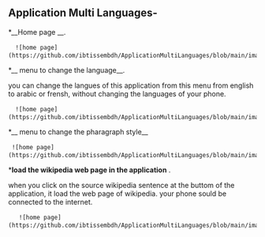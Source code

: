 ## Application Multi Languages-
     
 *__Home page __.

      ![home page](https://github.com/ibtissembdh/ApplicationMultiLanguages/blob/main/images/1.png)
     
 *__ menu to change the language__.
 
   you can change the langues of this application from this menu from english to arabic or frensh, without changing the languages of your phone.
   
      ![home page](https://github.com/ibtissembdh/ApplicationMultiLanguages/blob/main/images/2.png)
       
  *__ menu to change the pharagraph style__
 
     ![home page](https://github.com/ibtissembdh/ApplicationMultiLanguages/blob/main/images/3.png)
       
  *__load the wikipedia web page in the application__ .
  
  when you click on the source wikipedia sentence at the buttom of the application, it load the web page of wikipedia. your phone sould be connected to the internet.
   
       ![home page](https://github.com/ibtissembdh/ApplicationMultiLanguages/blob/main/images/4.png)
     
